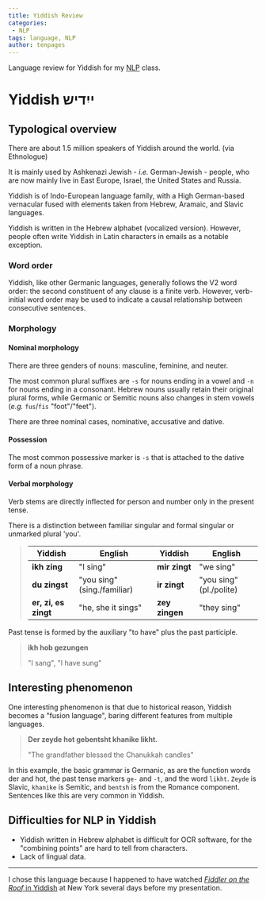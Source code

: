 ```yaml
---
title: Yiddish Review
categories:
 - NLP
tags: language, NLP
author: tenpages
---
```


Language review for Yiddish for my [NLP](http://people.cs.georgetown.edu/nschneid/cosc572/s19/) class.

<!--more-->

# Yiddish ייִדיש

## Typological overview

There are about 1.5 million speakers of Yiddish around the world. (via Ethnologue)

It is mainly used by Ashkenazi Jewish - _i.e._ German-Jewish - people, who are now mainly live in East Europe, Israel, the United States and Russia.

Yiddish is of Indo-European language family, with a High German-based vernacular fused with elements taken from Hebrew, Aramaic, and Slavic languages.

Yiddish is written in the Hebrew alphabet (vocalized version). However, people often write Yiddish in Latin characters in emails as a notable exception.

### Word order

Yiddish, like other Germanic languages, generally follows the V2 word order: the second constituent of any clause is a finite verb. However, verb-initial word order may be used to indicate a causal relationship between consecutive sentences.

### Morphology

#### Nominal morphology

There are three genders of nouns: masculine, feminine, and neuter.

The most common plural suffixes are `-s` for nouns ending in a vowel and `-n` for nouns ending in a consonant. Hebrew nouns usually retain their original plural forms, while Germanic or Semitic nouns also changes in stem vowels (_e.g._ `fus`/`fis` "foot"/"feet").

There are three nominal cases, nominative, accusative and dative.

#### Possession

The most common possessive marker is `-s` that is attached to the dative form of a noun phrase.

#### Verbal morphology

Verb stems are directly inflected for person and number only in the present tense.

There is a distinction between familiar singular and formal singular or unmarked plural 'you'.

> | Yiddish              | English                     | Yiddish        | English                 |
> | -------------------- | --------------------------- | -------------- | ----------------------- |
> | **ikh zing**         | "I sing"                    | **mir zingt**  | "we sing"               |
> | **du zingst**        | "you sing" (sing./familiar) | **ir zingt**   | "you sing" (pl./polite) |
> | **er, zi, es zingt** | "he, she it sings"          | **zey zingen** | "they sing"             |

Past tense is formed by the auxiliary "to have" plus the past participle.

> **ikh hob gezungen**
>
> "I sang", "I have sung"

## Interesting phenomenon

One interesting phenomenon is that due to historical reason, Yiddish becomes a "fusion language", baring different features from multiple languages.

> **Der zeyde hot gebentsht khanike likht.**
>
> "The grandfather blessed the Chanukkah candles"

In this example, the basic grammar is Germanic, as are the function words der and hot, the past tense markers `ge-` and `-t`, and the word `likht`. `Zeyde` is Slavic, `khanike` is Semitic, and `bentsh` is from the Romance component. Sentences like this are very common in Yiddish.

## Difficulties for NLP in Yiddish

- Yiddish written in Hebrew alphabet is difficult for OCR software, for the "combining points" are hard to tell from characters.
- Lack of lingual data.

---

I chose this language because I happened to have watched [*Fiddler on the Roof* in Yiddish](https://fiddlernyc.com/) at New York several days before my presentation.